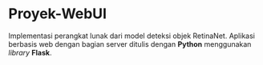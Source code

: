 # Proyek-WebUI
Implementasi perangkat lunak dari model deteksi objek RetinaNet. Aplikasi berbasis web dengan bagian server ditulis dengan **Python** menggunakan *library* **Flask**.
